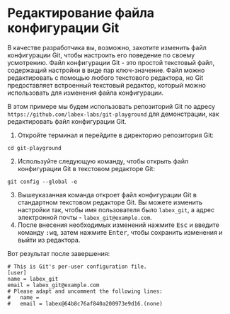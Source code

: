 # Редактирование файла конфигурации Git

В качестве разработчика вы, возможно, захотите изменить файл конфигурации Git, чтобы настроить его поведение по своему усмотрению. Файл конфигурации Git - это простой текстовый файл, содержащий настройки в виде пар ключ-значение. Файл можно редактировать с помощью любого текстового редактора, но Git предоставляет встроенный текстовый редактор, который можно использовать для изменения файла конфигурации.

В этом примере мы будем использовать репозиторий Git по адресу `https://github.com/labex-labs/git-playground` для демонстрации, как редактировать файл конфигурации Git.

1. Откройте терминал и перейдите в директорию репозитория Git:

```shell
cd git-playground
```

2. Используйте следующую команду, чтобы открыть файл конфигурации Git в текстовом редакторе Git:

```shell
git config --global -e
```

3. Вышеуказанная команда откроет файл конфигурации Git в стандартном текстовом редакторе Git. Вы можете изменить настройки так, чтобы имя пользователя было `labex_git`, а адрес электронной почты - `labex_git@example.com`.
4. После внесения необходимых изменений нажмите <kbd>Esc</kbd> и введите команду <kbd>:wq</kbd>, затем нажмите <kbd>Enter</kbd>, чтобы сохранить изменения и выйти из редактора.

Вот результат после завершения:

```shell
# This is Git's per-user configuration file.
[user]
name = labex_git
email = labex_git@example.com
# Please adapt and uncomment the following lines:
#   name =
#   email = labex@64b8c76af840a200973e9d16.(none)
```
